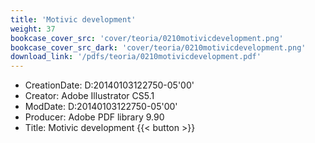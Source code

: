 ```yaml
---
title: 'Motivic development'
weight: 37
bookcase_cover_src: 'cover/teoria/0210motivicdevelopment.png'
bookcase_cover_src_dark: 'cover/teoria/0210motivicdevelopment.png'
download_link: '/pdfs/teoria/0210motivicdevelopment.pdf'
---
```


- CreationDate: D:20140103122750-05'00'
- Creator: Adobe Illustrator CS5.1
- ModDate: D:20140103122750-05'00'
- Producer: Adobe PDF library 9.90
- Title: Motivic development
{{< button >}}
